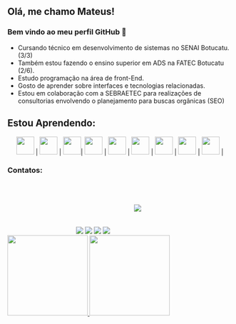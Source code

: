 ## Olá, me chamo Mateus! 
### Bem vindo ao meu perfil GitHub 👋

- Cursando técnico em desenvolvimento de sistemas no SENAI Botucatu. (3/3)
- Também estou fazendo o ensino superior em ADS na FATEC Botucatu (2/6).
- Estudo programação na área de front-End.
- Gosto de aprender sobre interfaces e tecnologias relacionadas. 
- Estou em colaboração com a SEBRAETEC para realizações de consultorias envolvendo o planejamento para buscas orgânicas (SEO)
         
## Estou Aprendendo:
<div  align="center">
<img  src="https://cdn.jsdelivr.net/gh/devicons/devicon/icons/html5/html5-original.svg" width="40" height="40"/> | <img src="https://cdn.jsdelivr.net/gh/devicons/devicon/icons/css3/css3-original.svg" width="40" height="40"/> | <img src="https://cdn.jsdelivr.net/gh/devicons/devicon/icons/bootstrap/bootstrap-original.svg" width="40" height="40"/>| <img src="https://cdn.jsdelivr.net/gh/devicons/devicon/icons/figma/figma-original.svg" width="40" height="40"/> | <img src="https://cdn.jsdelivr.net/gh/devicons/devicon/icons/git/git-original.svg" width="40" height="40"/> | <img src="https://cdn.jsdelivr.net/gh/devicons/devicon/icons/javascript/javascript-original.svg" width="40" height="40"/> | <img src="https://cdn.jsdelivr.net/gh/devicons/devicon/icons/jquery/jquery-original.svg" width="40" height="40"/> | <img  src="https://cdn.jsdelivr.net/gh/devicons/devicon/icons/mysql/mysql-original-wordmark.svg" width="40" height="40"/> |
<img src="https://cdn.jsdelivr.net/gh/devicons/devicon/icons/c/c-original.svg"  width="40" height="40" /> |
          
</div>          
          
### Contatos:

<div align="center">
<a href="https://www.instagram.com/mateus_kmeliansky/" target="_blank"><img src="https://img.shields.io/badge/-Instagram-000000?style=for-the-badge&logo=instagram&logoColor=white" target="_blank"></a>
<a href = "mailto:contato@seu-usuário-aqui"><img src="https://img.shields.io/badge/Gmail-000000?style=for-the-badge&logo=gmail&logoColor=white" target="_blank"></a>
<a href="https://www.linkedin.com/in/mateus-vinicius-596460213/" target="_blank"><img src="https://img.shields.io/badge/-LinkedIn-000000?style=for-the-badge&logo=linkedin&logoColor=white" target="_blank"></a>
<a href="https://contate.me/mateus-kmeliansky" target="_blank"><img src="https://img.shields.io/badge/WhatsApp-000000?style=for-the-badge&logo=whatsapp&logoColor=white" target="_blank"></a>
<a href="https://www.tiktok.com/@mateuskmeliansky?lang=pt-BR" target="_blank"><img src="https://img.shields.io/badge/TikTok-000000?style=for-the-badge&logo=tiktok&logoColor=white" target="_blank" style="margin:50px;"></a>
</div>

<div>
<a href="https://github.com/kmeliansky">
<img height="180em" src="https://github-readme-stats.vercel.app/api/top-langs/?username=kmeliansky&layout=compact&langs_count=7&theme=dracula"/>
<img height="180em" src="https://github-readme-stats.vercel.app/api?username=kmeliansky&show_icons=true&theme=dracula&include_all_commits=true&count_private=true"/>
</div>
  
